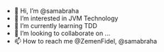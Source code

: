 - 👋 Hi, I’m @samabraha
- 👀 I’m interested in JVM Technology
- 🌱 I’m currently learning TDD
- 💞️ I’m looking to collaborate on ...
- 📫 How to reach me @ZemenFidel, @samabraha

<!---
samabraha/samabraha is a ✨ special ✨ repository because its `README.md` (this file) appears on your GitHub profile.
You can click the Preview link to take a look at your changes.
--->
